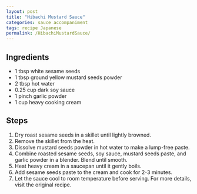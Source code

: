 ```yaml
---
layout: post
title: "Hibachi Mustard Sauce"
categories: sauce accompaniment
tags: recipe Japanese
permalink: /HibachiMustardSauce/
---
```


## Ingredients

- 1 tbsp white sesame seeds
- 1 tbsp ground yellow mustard seeds powder
- 2 tbsp hot water
- 0.25 cup dark soy sauce
- 1 pinch garlic powder
- 1 cup heavy cooking cream

## Steps

1. Dry roast sesame seeds in a skillet until lightly browned.
2. Remove the skillet from the heat.
3. Dissolve mustard seeds powder in hot water to make a lump-free paste.
4. Combine roasted sesame seeds, soy sauce, mustard seeds paste, and garlic
   powder in a blender. Blend until smooth.
5. Heat heavy cream in a saucepan until it gently boils.
6. Add sesame seeds paste to the cream and cook for 2-3 minutes.
7. Let the sauce cool to room temperature before serving. For more details,
   visit the original recipe.
